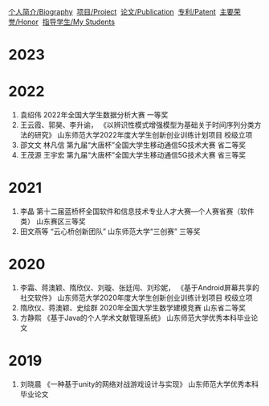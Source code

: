 [个人简介/Biography](./index.md)&nbsp; [项目/Project](./project.md)&nbsp; [论文/Publication](./publication.md)&nbsp;  [专利/Patent](./patent.md)&nbsp; [主要荣誉/Honor](./honor.md)&nbsp; [指导学生/My Students](./student.md)

# 2023


# 2022
1. 袁绍伟 2022年全国大学生数据分析大赛  一等奖
2. 王云霞、郭昊、李升谕， 《以辨识性模式增强模型为基础关于时间序列分类方法的研究》  山东师范大学2022年度大学生创新创业训练计划项目 校级立项
3. 邵文文 林凡信   第九届“大唐杯”全国大学生移动通信5G技术大赛 省二等奖
4. 王茂源 王宇宏   第九届“大唐杯”全国大学生移动通信5G技术大赛 省三等奖


# 2021
1. 李晶 第十二届蓝桥杯全国软件和信息技术专业人才大赛—个人赛省赛（软件类） 山东赛区三等奖
2. 田文燕等 “云心桥创新团队”    山东师范大学“三创赛” 三等奖


# 2020
1. 李霜、蒋澳颖、隋欣仪、刘璇、张廷闯、刘珍妮， 《基于Android屏幕共享的社交软件》  山东师范大学2020年度大学生创新创业训练计划项目 校级立项
2. 隋欣仪、蒋澳颖、史绘群   2020年全国大学生数学建模竞赛 山东省二等奖
3. 方静熙 《基于Java的个人学术文献管理系统》 山东师范大学优秀本科毕业论文

# 2019
1. 刘晓晨 《一种基于unity的网络对战游戏设计与实现》 山东师范大学优秀本科毕业论文
